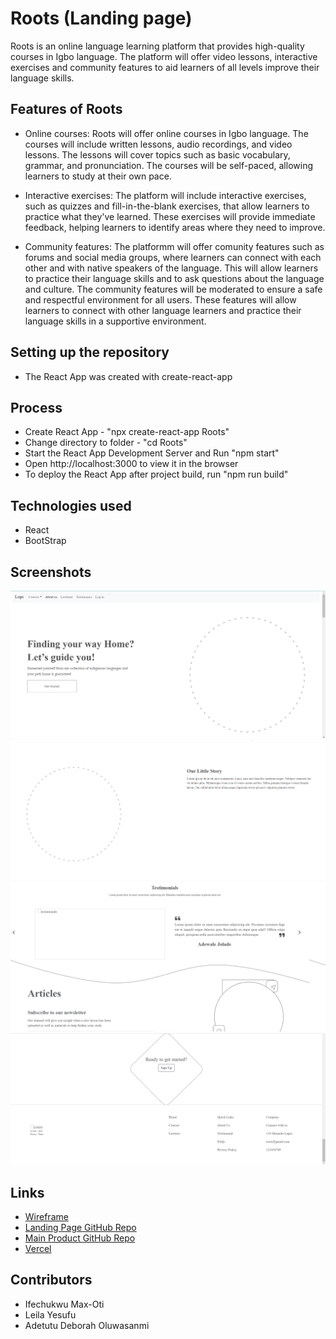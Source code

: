 # Roots (Landing page)
Roots is an online language learning platform that provides high-quality courses in Igbo language.
The platform will offer video lessons, interactive exercises and community features to aid learners of all levels improve their language skills.

## Features of Roots

- Online courses: 
Roots will offer online courses in Igbo language. The courses will include written lessons, audio recordings, and video lessons. 
The lessons will cover topics such as basic vocabulary, grammar, and pronunciation. The courses will be self-paced, allowing learners to study at their own pace.

- Interactive exercises: 
The platform will include interactive exercises, such as quizzes and fill-in-the-blank exercises, that allow learners to practice what they've learned. 
These exercises will provide immediate feedback, helping learners to identify areas where they need to improve.

- Community features: 
The platformm will offer comunity features such as forums and social media groups, where learners can connect with each other and with native speakers of the language. This will allow learners to practice their language skills and to ask questions about the language and culture. 
The community features will be moderated to ensure a safe and respectful environment for all users. These features will allow learners to connect with other language learners and practice their language skills in a supportive environment.

## Setting up the repository
- The React App was created with create-react-app

## Process
- Create React App - "npx create-react-app Roots"
- Change directory to folder - "cd Roots"
- Start the React App Development Server and Run "npm start"
- Open http://localhost:3000 to view it in the browser
- To deploy the React App after project build, run "npm run build"

## Technologies used
- React
- BootStrap

## Screenshots
![](/src/images/RootsImg.PNG)
![](/src/images/RootsImg0.PNG)
![](/src/images/RootsImg1.PNG)
![](/src/images/RootsImg2.PNG)

## Links 
- [Wireframe](https://www.figma.com/file/qpg55OACx3sX8gnn5dSZgk/Roots-Final-Designs?node-id=0%3A1&t=vtYKJoDRWu4PZvuK-0)
- [Landing Page GitHub Repo](https://github.com/ADA-Software-Engineering-Program/Roots-landing-page)
- [Main Product GitHub Repo](https://github.com/ADA-Software-Engineering-Program/Roots)
- [Vercel](https://roots-landing-page.vercel.app/)

## Contributors
- Ifechukwu Max-Oti
- Leila Yesufu
- Adetutu Deborah Oluwasanmi

